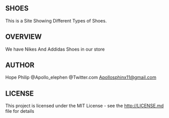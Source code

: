 ## SHOES
This is a Site Showing Different Types of Shoes.

## OVERVIEW
We have Nikes And Addidas Shoes in our store


## AUTHOR 
Hope Philip
@Apollo_elephen @Twitter.com
Apollosphinx11@gmail.com

## LICENSE
This project is licensed under the MIT License - see the http://LICENSE.md file for details

